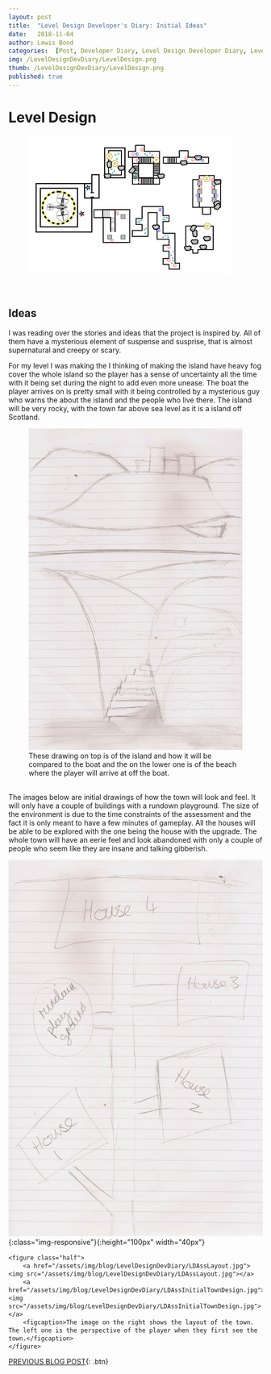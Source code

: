 ```yaml
---
layout: post
title:  "Level Design Developer's Diary: Initial Ideas"
date:   2018-11-04
author: Lewis Bond
categories:  [Post, Developer Diary, Level Design Developer Diary, Level Design Assessment]
img: /LevelDesignDevDiary/LevelDesign.png
thumb: /LevelDesignDevDiary/LevelDesign.png
published: true
---
```


<!--more-->

# Level Design

<figure>
    <a href="/assets/img/blog/LevelDesignDevDiary/LevelDesign.png"><img src="/assets/img/blog/LevelDesignDevDiary/LevelDesign.png"></a>
    <figcaption></figcaption>
</figure>
<br/>

## Ideas

I was reading over the stories and ideas that the project is inspired by. All of them have a mysterious element of suspense and susprise, that is almost supernatural and creepy or scary. 

For my level I was making the I thinking of making the island have heavy fog cover the whole island so the player has a sense of uncertainty all the time with it being set during the night to add even more unease. The boat the player arrives on is pretty small with it being controlled by a mysterious guy who warns the about the island and the people who live there. The island will be very rocky, with the town far above sea level as it is a island off Scotland.

<figure>
    <a href="/assets/img/blog/LevelDesignDevDiary/LDAssIslandandBeachDesigns.jpg"><img src="/assets/img/blog/LevelDesignDevDiary/LDAssIslandandBeachDesigns.jpg"></a>
    <figcaption>These drawing on top is of the island and how it will be compared to the boat and the on the lower one is of the beach where the player will arrive at off the boat.</figcaption>
</figure>

<br/>
The images below are initial drawings of how the town will look and feel. It will only have a couple of buildings with a rundown playground. The size of the environment is due to the time constraints of the assessment and the fact it is only meant to have a few minutes of gameplay. All the houses will be able to be explored with the one being the house with the upgrade. The whole town will have an eerie feel and look abandoned with only a couple of people who seem like they are insane and talking gibberish.

![Hello](/assets/img/blog/LevelDesignDevDiary/LDAssLayout.jpg){:class="img-responsive"}{:height="100px" width="40px"}
~~~
<figure class="half">
	<a href="/assets/img/blog/LevelDesignDevDiary/LDAssLayout.jpg"><img src="/assets/img/blog/LevelDesignDevDiary/LDAssLayout.jpg"></a>
	<a href="/assets/img/blog/LevelDesignDevDiary/LDAssInitialTownDesign.jpg"><img src="/assets/img/blog/LevelDesignDevDiary/LDAssInitialTownDesign.jpg"></a>
	<figcaption>The image on the right shows the layout of the town. The left one is the perspective of the player when they first see the town.</figcaption>
</figure>

~~~
[PREVIOUS BLOG POST](https://lbondi7.github.io/post/developer%20diary/level%20design%20developer%20diary/level%20design%20assessment/LevDes-dev-diary-1/){: .btn}
